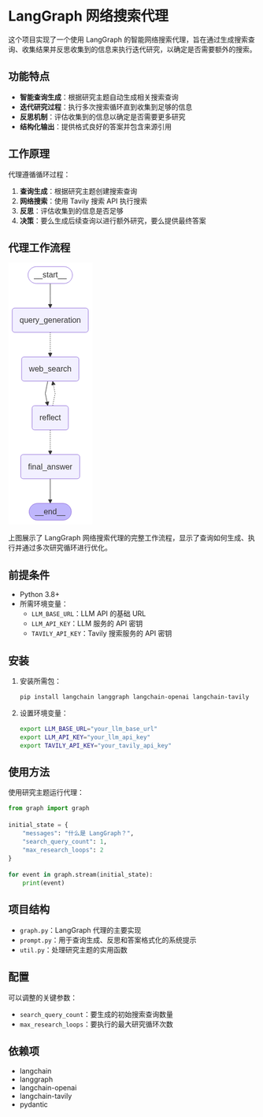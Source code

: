 # LangGraph 网络搜索代理

这个项目实现了一个使用 LangGraph 的智能网络搜索代理，旨在通过生成搜索查询、收集结果并反思收集到的信息来执行迭代研究，以确定是否需要额外的搜索。

## 功能特点

- **智能查询生成**：根据研究主题自动生成相关搜索查询
- **迭代研究过程**：执行多次搜索循环直到收集到足够的信息
- **反思机制**：评估收集到的信息以确定是否需要更多研究
- **结构化输出**：提供格式良好的答案并包含来源引用

## 工作原理

代理遵循循环过程：
1. **查询生成**：根据研究主题创建搜索查询
2. **网络搜索**：使用 Tavily 搜索 API 执行搜索
3. **反思**：评估收集到的信息是否足够
4. **决策**：要么生成后续查询以进行额外研究，要么提供最终答案

## 代理工作流程

![代理工作流程](./assert/graph.png)

上图展示了 LangGraph 网络搜索代理的完整工作流程，显示了查询如何生成、执行并通过多次研究循环进行优化。

## 前提条件

- Python 3.8+
- 所需环境变量：
  - `LLM_BASE_URL`：LLM API 的基础 URL
  - `LLM_API_KEY`：LLM 服务的 API 密钥
  - `TAVILY_API_KEY`：Tavily 搜索服务的 API 密钥

## 安装

1. 安装所需包：
   ```bash
   pip install langchain langgraph langchain-openai langchain-tavily
   ```

2. 设置环境变量：
   ```bash
   export LLM_BASE_URL="your_llm_base_url"
   export LLM_API_KEY="your_llm_api_key"
   export TAVILY_API_KEY="your_tavily_api_key"
   ```

## 使用方法

使用研究主题运行代理：
```python
from graph import graph

initial_state = {
    "messages": "什么是 LangGraph？",
    "search_query_count": 1,
    "max_research_loops": 2
}

for event in graph.stream(initial_state):
    print(event)
```

## 项目结构

- `graph.py`：LangGraph 代理的主要实现
- `prompt.py`：用于查询生成、反思和答案格式化的系统提示
- `util.py`：处理研究主题的实用函数

## 配置

可以调整的关键参数：
- `search_query_count`：要生成的初始搜索查询数量
- `max_research_loops`：要执行的最大研究循环次数

## 依赖项

- langchain
- langgraph
- langchain-openai
- langchain-tavily
- pydantic
